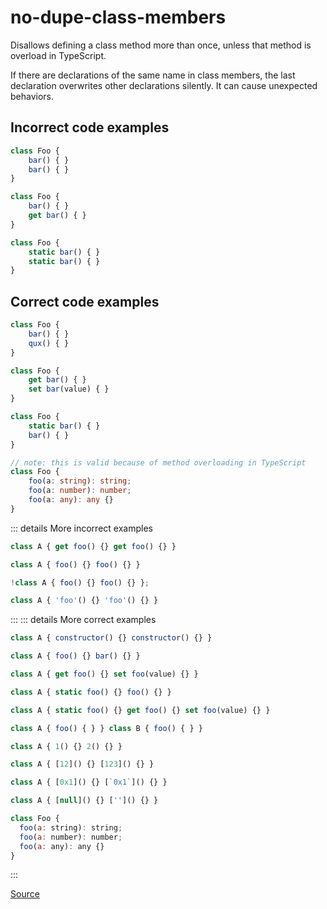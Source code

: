 <!--
 generated docs file, do not edit by hand, see xtask/docgen 
-->
# no-dupe-class-members

Disallows defining a class method more than once, unless that method is overload in TypeScript.

If there are declarations of the same name in class members, the last declaration overwrites other declarations silently.
It can cause unexpected behaviors.

## Incorrect code examples

```js
class Foo {
    bar() { }
    bar() { }
}

class Foo {
    bar() { }
    get bar() { }
}

class Foo {
    static bar() { }
    static bar() { }
}

```

## Correct code examples

```js
class Foo {
    bar() { }
    qux() { }
}

class Foo {
    get bar() { }
    set bar(value) { }
}

class Foo {
    static bar() { }
    bar() { }
}

```

```ts
// note: this is valid because of method overloading in TypeScript
class Foo {
    foo(a: string): string;
    foo(a: number): number;
    foo(a: any): any {}
}
```

::: details More incorrect examples

```js
class A { get foo() {} get foo() {} }
```

```js
class A { foo() {} foo() {} }
```

```js
!class A { foo() {} foo() {} };
```

```js
class A { 'foo'() {} 'foo'() {} }
```
:::
::: details More correct examples

```js
class A { constructor() {} constructor() {} }
```

```js
class A { foo() {} bar() {} }
```

```js
class A { get foo() {} set foo(value) {} }
```

```js
class A { static foo() {} foo() {} }
```

```js
class A { static foo() {} get foo() {} set foo(value) {} }
```

```js
class A { foo() { } } class B { foo() { } }
```

```js
class A { 1() {} 2() {} }
```

```js
class A { [12]() {} [123]() {} }
```

```js
class A { [0x1]() {} [`0x1`]() {} }
```

```js
class A { [null]() {} ['']() {} }
```

```js
class Foo {
  foo(a: string): string;
  foo(a: number): number;
  foo(a: any): any {}
}
```
:::

[Source](https://github.com/rslint/rslint/tree/master/crates/rslint_core/src/groups/errors/no_dupe_class_members.rs)